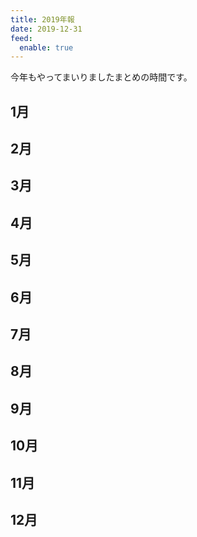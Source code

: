 ```yaml
---
title: 2019年報
date: 2019-12-31
feed:
  enable: true
---
```


今年もやってまいりましたまとめの時間です。

## 1月

## 2月
## 3月
## 4月
## 5月
## 6月
## 7月
## 8月
## 9月
## 10月

## 11月
## 12月
